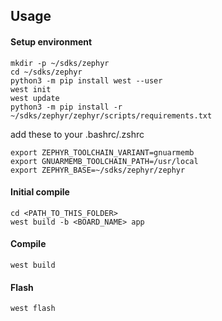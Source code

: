 ## Usage

#### Setup environment
```
mkdir -p ~/sdks/zephyr
cd ~/sdks/zephyr
python3 -m pip install west --user
west init
west update
python3 -m pip install -r ~/sdks/zephyr/zephyr/scripts/requirements.txt
```
add these to your .bashrc/.zshrc
```
export ZEPHYR_TOOLCHAIN_VARIANT=gnuarmemb
export GNUARMEMB_TOOLCHAIN_PATH=/usr/local
export ZEPHYR_BASE=~/sdks/zephyr/zephyr
```

#### Initial compile
```
cd <PATH_TO_THIS_FOLDER>
west build -b <BOARD_NAME> app
```

#### Compile
```
west build
```

#### Flash
```
west flash
```